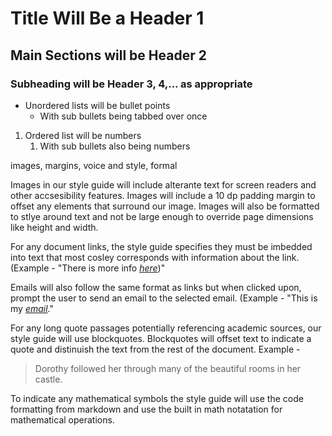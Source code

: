 
# Title Will Be a Header 1
## Main Sections will be Header 2

### Subheading will be Header 3, 4,... as appropriate
- Unordered lists will be bullet points
	- With sub bullets being tabbed over once

1. Ordered list will be numbers
	1. With sub bullets also being numbers



images, margins, voice and style, formal

Images in our style guide will include alterante text for screen readers and other accsesibility features. Images will include a 10 dp padding margin to offset any elements that surround our image. Images will also be formatted to stlye around text and not be large enough to override page dimensions like height and width. 

For any document links, the style guide specifies they must be imbedded into text that most cosley corresponds with information about the link. (Example - "There is more info *[here](https://github.com/Drew-Watson-117/Tech-Comm-User-Manual/blob/master/Style%20Guide.md)*)" 

Emails will also follow the same format as links but when clicked upon, prompt the user to send an email to the selected email. (Example - "This is my *[email](mailto:dummyemail@email.com)*."

For any long quote passages potentially referencing academic sources, our style guide will use blockquotes. Blockquotes will offset text to indicate a quote and distinuish the text from the rest of the document. Example - 
> Dorothy followed her through many of the beautiful rooms in her castle.

To indicate any mathematical symbols the style guide will use the code formatting from markdown and use the built in math notatation for mathematical operations. 
